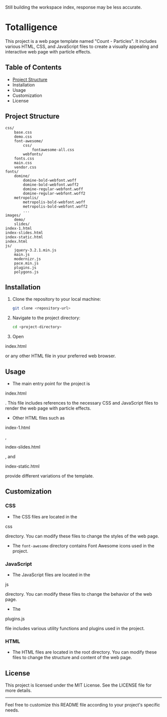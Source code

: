 Still building the workspace index, response may be less accurate.

# Totalligence

This project is a web page template named "Count - Particles". It includes various HTML, CSS, and JavaScript files to create a visually appealing and interactive web page with particle effects.

## Table of Contents

- [Project Structure](#project-structure)
- Installation
- Usage
- Customization
- License

## Project Structure

```
css/
    base.css
    demo.css
    font-awesome/
        css/
            fontawesome-all.css
        webfonts/
    fonts.css
    main.css
    vendor.css
fonts/
    domine/
        domine-bold-webfont.woff
        domine-bold-webfont.woff2
        domine-regular-webfont.woff
        domine-regular-webfont.woff2
    metropolis/
        metropolis-bold-webfont.woff
        metropolis-bold-webfont.woff2
        ...
images/
    demo/
    slides/
index-1.html
index-slides.html
index-static.html
index.html
js/
    jquery-3.2.1.min.js
    main.js
    modernizr.js
    pace.min.js
    plugins.js
    polygons.js
```

## Installation

1. Clone the repository to your local machine:
    ```sh
    git clone <repository-url>
    ```

2. Navigate to the project directory:
    ```sh
    cd <project-directory>
    ```

3. Open 

index.html

 or any other HTML file in your preferred web browser.

## Usage

- The main entry point for the project is 

index.html

. This file includes references to the necessary CSS and JavaScript files to render the web page with particle effects.
- Other HTML files such as 

index-1.html

, 

index-slides.html

, and 

index-static.html

 provide different variations of the template.

## Customization

### CSS

- The CSS files are located in the 

css

 directory. You can modify these files to change the styles of the web page.
- The `font-awesome` directory contains Font Awesome icons used in the project.

### JavaScript

- The JavaScript files are located in the 

js

 directory. You can modify these files to change the behavior of the web page.
- The 

plugins.js

 file includes various utility functions and plugins used in the project.

### HTML

- The HTML files are located in the root directory. You can modify these files to change the structure and content of the web page.

## License

This project is licensed under the MIT License. See the LICENSE file for more details.

---

Feel free to customize this README file according to your project's specific needs.
